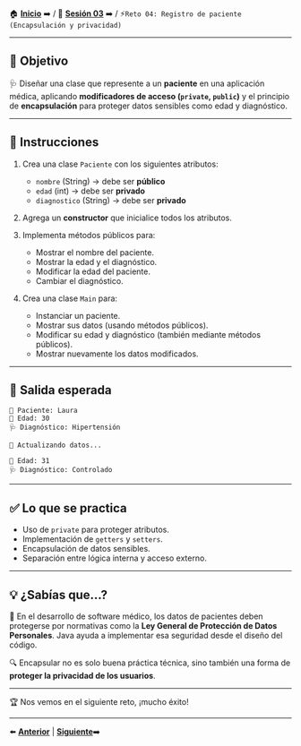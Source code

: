 🏠 [**Inicio**](../../Readme.md) ➡️ / 📖 [**Sesión 03**](../Readme.md) ➡️ / ⚡`Reto 04: Registro de paciente (Encapsulación y privacidad)`

---

## 🎯 Objetivo

🩺 Diseñar una clase que represente a un **paciente** en una aplicación médica, aplicando **modificadores de acceso (`private`, `public`)** y el principio de **encapsulación** para proteger datos sensibles como edad y diagnóstico.

---

## 📝 Instrucciones

1. Crea una clase `Paciente` con los siguientes atributos:
   - `nombre` (String) → debe ser **público**
   - `edad` (int) → debe ser **privado**
   - `diagnostico` (String) → debe ser **privado**

2. Agrega un **constructor** que inicialice todos los atributos.

3. Implementa métodos públicos para:
   - Mostrar el nombre del paciente.
   - Mostrar la edad y el diagnóstico.
   - Modificar la edad del paciente.
   - Cambiar el diagnóstico.

4. Crea una clase `Main` para:
   - Instanciar un paciente.
   - Mostrar sus datos (usando métodos públicos).
   - Modificar su edad y diagnóstico (también mediante métodos públicos).
   - Mostrar nuevamente los datos modificados.

---

## 🧩 Salida esperada

```plaintext
👤 Paciente: Laura
🎂 Edad: 30
🩺 Diagnóstico: Hipertensión

🔄 Actualizando datos...

🎂 Edad: 31
🩺 Diagnóstico: Controlado
```

---

## ✅ Lo que se practica

- Uso de `private` para proteger atributos.
- Implementación de `getters` y `setters`.
- Encapsulación de datos sensibles.
- Separación entre lógica interna y acceso externo.

---

## 💡 ¿Sabías que...?

🔐 En el desarrollo de software médico, los datos de pacientes deben protegerse por normativas como la **Ley General de Protección de Datos Personales**. Java ayuda a implementar esa seguridad desde el diseño del código.

🔍 Encapsular no es solo buena práctica técnica, sino también una forma de **proteger la privacidad de los usuarios**.

---

🏆 Nos vemos en el siguiente reto, ¡mucho éxito!  

---

⬅️ [**Anterior**](../Readme.md) | [**Siguiente**](../Ejemplo-04/Readme.md)➡️

